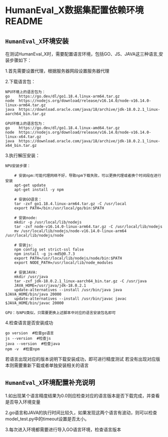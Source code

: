 # HumanEval_X数据集配置依赖环境 README


## `HumanEval_X`环境安装
在测试HumanEval_X时，需要配置语言环境，包括GO、JS、JAVA这三种语言,安装步骤如下：


1.首先需要设置代理，根据服务器网段设置服务器代理

2.下载语言包：
    
    NPU环境上的语言包为：
    go    https://go.dev/dl/go1.18.4.linux-arm64.tar.gz
    node  https://nodejs.org/download/release/v16.14.0/node-v16.14.0-linux-arm64.tar.gz
    java  https://download.oracle.com/java/18/archive/jdk-18.0.2.1_linux-aarch64_bin.tar.gz

    GPU环境上的语言包为：
    go    https://go.dev/dl/go1.18.4.linux-amd64.tar.gz
    node  https://nodejs.org/download/release/v16.14.0/node-v16.14.0-linux-x64.tar.gz
    java  https://download.oracle.com/java/18/archive/jdk-18.0.2.1_linux-x64_bin.tar.gz

3.执行解压安装：
    
    NPU安装步骤：

        # 安装npm:可能代理网络不好，导致npm下载失败，可以更换代理或者换个时间段在进行安装
        apt-get update
        apt-get install -y npm

        # 安装GO语言：
        tar -zxf go1.18.4.linux-arm64.tar.gz -C /usr/local
        export PATH=/bin:/usr/local/go/bin:$PATH

        # 安装node:
        mkdir -p /usr/local/lib/nodejs
        tar -zxf node-v16.14.0-linux-arm64.tar.gz -C /usr/local/lib/nodejs
        mv /usr/local/lib/nodejs/node-v16.14.0-linux-arm64 /usr/local/lib/nodejs/node

        # 安装js:
        npm config set strict-ssl false
        npm install -g js-md5@0.7.3
        export PATH=/usr/local/lib/nodejs/node/bin:$PATH
        export NODE_PATH=/usr/local/lib/node_modules

        # 安装JAVA:
        mkdir /usr/java
        tar -zxf jdk-18.0.2.1_linux-aarch64_bin.tar.gz -C /usr/java
        JAVA_HOME=/usr/java/jdk-18.0.2.1
        update-alternatives --install /usr/bin/java java $JAVA_HOME/bin/java 20000
        update-alternatives --install /usr/bin/javac javac $JAVA_HOME/bin/javac 20000

    GPU：与NPU类似，只需要更换上述脚本中对应的语言安装包名即可

4.检查语言是否安装成功

    go version  #检查go语言
    js --version  #检查js
    java --version  #检查java
    npm -v  #检查npm

若语言出现对应的版本说明下载安装成功，即可进行精度测试
若没有出现对应版本则需要重新下载或者单独安装相关的语言


## `HumanEval_X`环境配置补充说明

1.如出现某个语言精度结果为0.0则应检查对应的语言版本是否下载完成，并查看是否导入环境变量

2.go语言和JAVA的执行时间比较久，如果发现这两个语言有波动，则可以检查model_test.py中的timeout设置是否太小。

3.每次进入环境都需要进行导入GO语言环境，检查语言版本



